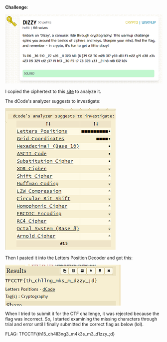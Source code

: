 **Challenge**: 

![Alt text](image.png)

I copied the ciphertext to this [site](https://www.dcode.fr/cipher-identifier) to analyze it.

The dCode's analyzer suggests to investigate:

![Alt text](image-1.png)

Then I pasted it into the Letters Position Decoder and got this:

![Alt text](image-2.png)

When I tried to submit it for the CTF challenge, it was rejected because the flag was incorrect. So, I started examining the missing characters through trial and error until I finally submitted the correct flag as below (lol).

FLAG: TFCCTF{th15_ch4ll3ng3_m4k3s_m3_d1zzy_;d}